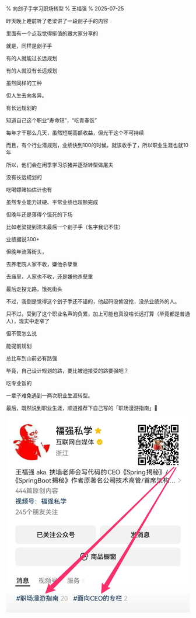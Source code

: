 % 向刽子手学习职场转型
% 王福强
% 2025-07-25

昨天晚上睡前听了老梁讲了一段刽子手的内容

里面有一个点我觉得挺值的跟大家分享的

就是，同样是刽子手

有的人就能过长远规划

有的人就没有长远规划

虽然同样的工种

但人生去向各异。

有长远规划的

知道自己这个职业“寿命短”，“吃青春饭”

每年才干那么几天，虽然短期高额收益，但光干这个不可持续

而且，有个行业潜规则，业绩快到100的时候，就该收手了，所以职业生涯也就10年

所以，他们会在闲季学习杀猪并逐渐转型做屠夫

没有长远规划的

吃喝嫖赌抽估计也有

虽然专业能力过硬、平常业绩也超额完成

但晚年还是落得个饿死的下场

比如老梁提到清末最后一个刽子手（名字我记不住）

业绩据说300+

但晚年流落街头，

去养老院人家不收，嫌他杀孽重

去庙里，人家也不收，还是嫌他杀孽重

最后走投无路，饿死街头

不过，我倒是觉得这个刽子手还不错的，他起码没偷没抢，没杀业绩外的人。

只不过，受到了这个职业名声的负累，加上可能也真没啥长远打算（毕竟都是普通人），现实中走窄了

但不管怎么说

能提前规划

总比车到山前必有路强

毕竟，自己设计规划的路，要比被迫接受的路要强吧？

吃专业饭的

一辈子难免遇到一两次职业生涯转型。

最后，既然说到职业生涯，顺道推荐下自己写的「职场漫游指南」🤪

![](/images/mp-col-with-paywall.webp)

